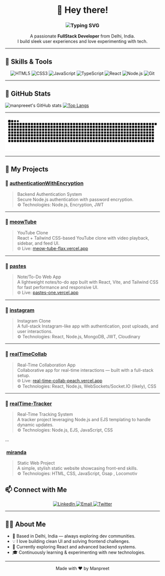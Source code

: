 <h1 align="center">👋 Hey there!</h1>

<h3 align="center">
 <img src="https://readme-typing-svg.demolab.com?font=Fira+Code&size=24&pause=1000&color=F70000&center=true&vCenter=true&multiline=true&width=650&height=100&lines=Hey+there!+I'm+Manpreet+Singh;Front-End+Developer+from+India" alt="Typing SVG" />
</h3>

<p align="center">
  A passionate <strong>FullStack Developer</strong> from Delhi, India.<br>
  I build sleek user experiences and love experimenting with tech.
</p>

---

## 🔧 Skills & Tools

<p align="center">
  <img src="https://img.shields.io/badge/HTML5-E34F26?logo=html5&logoColor=white&style=for-the-badge" alt="HTML5"/>
  <img src="https://img.shields.io/badge/CSS3-1572B6?logo=css3&logoColor=white&style=for-the-badge" alt="CSS3"/>
  <img src="https://img.shields.io/badge/JavaScript-F7DF1E?logo=javascript&logoColor=black&style=for-the-badge" alt="JavaScript"/>
  <img src="https://img.shields.io/badge/TypeScript-3178C6?logo=typescript&logoColor=white&style=for-the-badge" alt="TypeScript"/>
  <img src="https://img.shields.io/badge/React-61DAFB?logo=react&logoColor=black&style=for-the-badge" alt="React"/>
  <img src="https://img.shields.io/badge/Node.js-339933?logo=nodedotjs&logoColor=white&style=for-the-badge" alt="Node.js"/>
  <img src="https://img.shields.io/badge/Git-F05032?logo=git&logoColor=white&style=for-the-badge" alt="Git"/>
</p>

---

## 🚀 GitHub Stats

  ![manpreeet's GitHub stats](https://github-readme-stats.vercel.app/api?username=manpreetnub23&show_icons=true)
  [![Top Langs](https://github-readme-stats.vercel.app/api/top-langs/?username=manpreetnub23)](https://github.com/manpreetnub23/github-readme-stats&theme=tokyonight)

---

![snake gif](https://github.com/manpreetnub23/manpreetnub23/blob/output/github-snake-dark.svg)

---

## 📂 My Projects

### 📌 [authenticationWithEncryption](https://github.com/manpreetnub23/authenticationWithEncryption)
> Backend Authentication System  
Secure Node.js authentication with password encryption.  
⚙️ Technologies: Node.js, Encryption, JWT

---

### 📌 [meowTube](https://github.com/manpreetnub23/meowTube)
> YouTube Clone  
React + Tailwind CSS-based YouTube clone with video playback, sidebar, and feed UI.  
🌐 Live: [meow-tube-flax.vercel.app](https://meow-tube-flax.vercel.app)

---

### 📌 [pastes](https://github.com/manpreetnub23/pastes)
> Note/To-Do Web App  
A lightweight notes/to-do app built with React, Vite, and Tailwind CSS for fast performance and responsive UI.  
🌐 Live: [pastes-one.vercel.app](https://pastes-one.vercel.app)

---

### 📌 [instagram](https://github.com/manpreetnub23/instagram)
> Instagram Clone  
A full-stack Instagram-like app with authentication, post uploads, and user interactions.  
⚙️ Technologies: React, Node.js, MongoDB, JWT, Cloudinary

---

### 📌 [realTimeCollab](https://github.com/manpreetnub23/realTimeCollab)
> Real-Time Collaboration App  
Collaborative app for real-time interactions — built with a full-stack setup.  
🌐 Live: [real-time-collab-peach.vercel.app](https://real-time-collab-peach.vercel.app)  
⚙️ Technologies: React, Node.js, WebSockets/Socket.IO (likely), CSS

---

### 📌 [realTime-Tracker](https://github.com/manpreetnub23/realTime-Tracker)
> Real-Time Tracking System  
A tracker project leveraging Node.js and EJS templating to handle dynamic updates.  
⚙️ Technologies: Node.js, EJS, JavaScript, CSS

...

### ​ [miranda](https://github.com/manpreetnub23/miranda)
> Static Web Project  
A simple, stylish static website showcasing front-end skills.  
⚙️ Technologies: HTML, CSS, JavaScript, Gsap , Locomotiv


## 📫 Connect with Me

<p align="center">
  <a href="https://www.linkedin.com/in/manpreetnub23">
    <img src="https://img.shields.io/badge/LinkedIn-0A66C2?logo=linkedin&logoColor=white&style=for-the-badge" alt="LinkedIn"/>
  </a>
  <a href="mailto:singhmanpreet0107@gmail.com">
    <img src="https://img.shields.io/badge/Email-D14836?logo=gmail&logoColor=white&style=for-the-badge" alt="Email"/>
  </a>
  <a href="https://x.com/manpreetnub23">
    <img src="https://img.shields.io/badge/Twitter-1DA1F2?logo=twitter&logoColor=white&style=for-the-badge" alt="Twitter"/>
  </a>
</p>

---

## 👨‍💻 About Me

- 📍 Based in Delhi, India — always exploring dev communities.
- 💡 I love building clean UI and solving frontend challenges.
- 🚀 Currently exploring React and advanced backend systems.
- 🎓 Continuously learning & experimenting with new technologies.

---

<p align="center">
  Made with ❤️ by Manpreet
</p>
